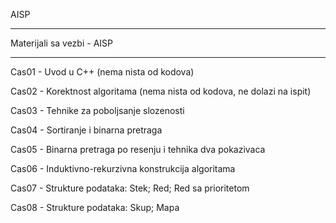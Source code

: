 AISP

----------------------------------------------------------------------------------

Materijali sa vezbi - AISP

----------------------------------------------------------------------------------

Cas01 - Uvod u C++ (nema nista od kodova)

Cas02 - Korektnost algoritama (nema nista od kodova, ne dolazi na ispit)

Cas03 - Tehnike za poboljsanje slozenosti

Cas04 - Sortiranje i binarna pretraga

Cas05 - Binarna pretraga po resenju i tehnika dva pokazivaca

Cas06 - Induktivno-rekurzivna konstrukcija algoritama

Cas07 - Strukture podataka: Stek; Red; Red sa prioritetom

Cas08 - Strukture podataka: Skup; Mapa


